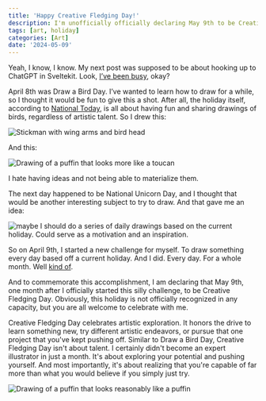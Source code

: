 ```yaml
---
title: 'Happy Creative Fledging Day!'
description: I'm unofficially officially declaring May 9th to be Creative Fledging Day.
tags: [art, holiday]
categories: [Art]
date: '2024-05-09'
---
```


<script>
	import Quote from '$lib/components/shared/Quote.svelte';
</script>

Yeah, I know, I know. My next post was supposed to be about hooking up to ChatGPT in Sveltekit. Look, [I’ve been busy](https://www.instagram.com/qorndog_draws/), okay?

April 8th was Draw a Bird Day. I’ve wanted to learn how to draw for a while, so I thought it would be fun to give this a shot. After all, the holiday itself, according to [National Today](https://nationaltoday.com/draw-a-bird-day/), is all about having fun and sharing drawings of birds, regardless of artistic talent. So I drew this:

<div class="diagram">

![Stickman with wing arms and bird head](/images/blog/tried_my_best.png)

And this:

![Drawing of a puffin that looks more like a toucan](/images/blog/puffin.png)
</div>

<Quote by="me">
  I hate having ideas and not being able to materialize them.
</Quote>

The next day happened to be National Unicorn Day, and I thought that would be another interesting subject to try to draw. And that gave me an idea:

<div class="diagram">

![maybe I should do a series of daily drawings based on the current holiday. Could serve as a motivation and an inspiration.](/images/blog/discord-holiday-drawings.png)
</div>

So on April 9th, I started a new challenge for myself. To draw something every day based off a current holiday. And I did. Every day. For a whole month. Well [kind of](https://www.instagram.com/p/C6JLiVThxm2/).

And to commemorate this accomplishment, I am declaring that May 9th, one month after I officially started this silly challenge, to be Creative Fledging Day. Obviously, this holiday is not officially recognized in any capacity, but you are all welcome to celebrate with me.

Creative Fledging Day celebrates artistic exploration. It honors the drive to learn something new, try different artistic endeavors, or pursue that one project that you've kept pushing off. Similar to Draw a Bird Day, Creative Fledging Day isn't about talent. I certainly didn't become an expert illustrator in just a month. It's about exploring your potential and pushing yourself. And most importantly, it's about realizing that you're capable of far more than what you would believe if you simply just try.

<div class="diagram">

![Drawing of a puffin that looks reasonably like a puffin](/images/blog/puffin-redo.jpg)
</div>
